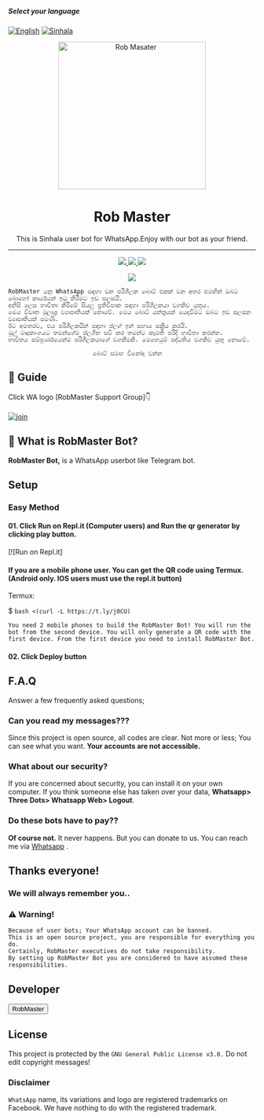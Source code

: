 ##### Select your language
  [![English](https://img.shields.io/badge/Select-English-darkred.svg)](https://github.com/RobMaster-black/RobMaster/blob/main/README-EN.md)
  [![Sinhala](https://img.shields.io/badge/Select-Sinhala-green.svg)](https://github.com/RobMaster-black/RobMaster/blob/main/README-SI.md)
<div align="center">
    <img src="https://i.ibb.co/71yW7xM/RB-logo-1.jpg" alt="Rob Masater" width="300">
  <h1>Rob Master</h1>
</div>
<p align="center">
   This is Sinhala user bot for WhatsApp.Enjoy with our bot as your friend.
    <br>
       
</p>

----





<p align="center">
 
  </a>
  <a href="https://github.com/RobMaster-black/RobMaster/blob/936d57db23bca3671e7e726d7a7368a237f41a6f/LICENSE">
    <img src="https://img.shields.io/github/license/phaticusthiccy/WhatsAsenaDuplicated?color=darkred&label=License&style=plastic">

  </a>
  <a href="https://github.com/RobMaster-black/RobMaster">
    <img src="https://img.shields.io/github/languages/top/phaticusthiccy/WhatsAsenaDuplicated?color=darkred&label=Javascript&style=plastic">

  </a>
  <a href="https://github.com/RobMaster-black/RobMaster">
    <img src="https://img.shields.io/static/v1?label=Author&message=Rob%20Master&color=darkred&style=plastic">

  </a>
  </p>
 <p align="center">
  <a href="https://wa.me/94719141094">
    <img src="https://img.shields.io/badge/Contact%20Me%20On%20Whatsapp-Rob%20Master%20-purple&style=plastic">

  </a>
</p>

```
RobMaster යනු WhatsApp සඳහා වන පරිශීලක බොට් එකක් වන අතර එමඟින් ඔබට බොහෝ කාර්යයන් ඉටු කිරීමට ඉඩ සලසයි.
අනිසි ලෙස භාවිතා කිරීමේ සියලු ප්‍රතිවිපාක සඳහා පරිශීලකයා වගකිව යුතුය.
මෙය විවෘත මූලාශ්‍ර ව්‍යාපෘතියක් නොවේ. මෙය බොට් යන්ත්‍රයක් යෙදවීමට ඔබට ඉඩ සලසන ව්‍යාපෘතියක් පමණි.
ඊට අමතරව, එය පරිශීලකයින් සඳහා ප්ලග් ඉන් සහාය සක්‍රීය කරයි.
මුල් මෘදුකාංගයට තමන්ගේම ප්ලගීන සවි කර තමන්ට කැමති පරිදි භාවිතා කරන්න.
භාවිතය සම්පුර්ණයෙන්ම පරිශීලකයාගේ වගකීමකි. මෙහෙයුම් පද්ධතිය වගකිව යුතු නොවේ.

                        බොට් සමඟ විනෝද වන්න
```




## 📢 Guide
Click WA logo [RobMaster Support Group]👇
    <br>
<br>
  [![join](https://github.com/Alien-alfa/PublicBot/blob/main/wlogo.svg.png)](https://chat.whatsapp.com/Kkm9w4OyxfQDKSqMzWLugG)
       
    
## 🔎 What is RobMaster Bot?
**RobMaster Bot,** is a WhatsApp userbot like Telegram bot.

## Setup

### Easy Method
#### 01. Click Run on Repl.it (Computer users) and Run the qr generator by clicking play button.

[![Run on Repl.it]

#### If you are a mobile phone user. You can get the QR code using Termux. (Android only. IOS users must use the repl.it button)

Termux:

$ `bash <(curl -L https://t.ly/j0CU)`

`You need 2 mobile phones to build the RobMaster Bot!
You will run the bot from the second device.
You will only generate a QR code with the first device.
From the first device you need to install RobMaster Bot.`

#### 02. Click Deploy button




## F.A.Q
Answer a few frequently asked questions;
### Can you read my messages???
Since this project is open source, all codes are clear. Not more or less; You can see what you want. **Your accounts are not accessible.**

### What about our security?
If you are concerned about security, you can install it on your own computer. If you think someone else has taken over your data, **Whatsapp> Three Dots> Whatsapp Web> Logout**.

### Do these bots have to pay??
**Of course not.** It never happens. But you can donate to us. You can reach me via [Whatsapp](https://wa.me/94719141094) .



## Thanks everyone! 
### We will always remember you..

### ⚠️ Warning! 
```
Because of user bots; Your WhatsApp account can be banned.
This is an open source project, you are responsible for everything you do.
Certainly, RobMaster executives do not take responsibility.
By setting up RobMaster Bot you are considered to have assumed these responsibilities.
```

## Developer

<button>RobMaster</button>



## License
This project is protected by the `GNU General Public License v3.0.`
Do not edit copyright messages!

### Disclaimer
`WhatsApp` name, its variations and logo are registered trademarks on Facebook. We have nothing to do with the registered trademark.
